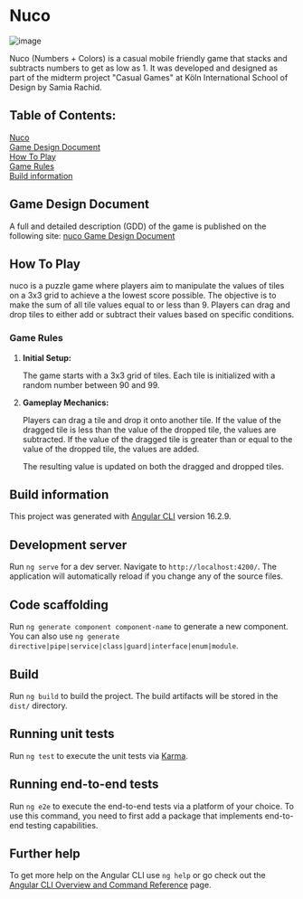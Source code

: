 # Nuco <br>

![image](https://github.com/user-attachments/assets/a11037fd-9032-449c-a9c5-152ed288afbb)


Nuco (Numbers + Colors) is a casual mobile friendly game that stacks and subtracts numbers to get as low as 1.
It was developed and designed as part of the midterm project "Casual Games" at Köln International School of Design by Samia Rachid.

## Table of Contents:
[Nuco](#Nuco)<br>
[Game Design Document](#Game-design-document)<br> 
[How To Play](#How-to-play)<br>
[Game Rules](#Game-rules)<br>
[Build information](#Build-information)

## Game Design Document
A full and detailed description (GDD) of the game is published on the following site: [nuco Game Design Document](https://www.notion.so/nuco-11ecb3271f528081b18cfce9caded762?pvs=4)

## How To Play

nuco is a puzzle game where players aim to manipulate the values of tiles on a 3x3 grid to achieve a the  lowest score possible. The objective is to make the sum of all tile values equal to or less than 9. Players can drag and drop tiles to either add or subtract their values based on specific conditions.
### Game Rules

1. **Initial Setup:**
    
    The game starts with a 3x3 grid of tiles. Each tile is initialized with a random number between 90 and 99.
    
2. **Gameplay Mechanics:**
    
    Players can drag a tile and drop it onto another tile. If the value of the dragged tile is less than the value of the dropped tile, the values are subtracted. If the value of the dragged tile is greater than or equal to the value of the dropped tile, the values are added.
    
    The resulting value is updated on both the dragged and dropped tiles.

## Build information

This project was generated with [Angular CLI](https://github.com/angular/angular-cli) version 16.2.9.

## Development server

Run `ng serve` for a dev server. Navigate to `http://localhost:4200/`. The application will automatically reload if you change any of the source files.

## Code scaffolding

Run `ng generate component component-name` to generate a new component. You can also use `ng generate directive|pipe|service|class|guard|interface|enum|module`.

## Build

Run `ng build` to build the project. The build artifacts will be stored in the `dist/` directory.

## Running unit tests

Run `ng test` to execute the unit tests via [Karma](https://karma-runner.github.io).

## Running end-to-end tests

Run `ng e2e` to execute the end-to-end tests via a platform of your choice. To use this command, you need to first add a package that implements end-to-end testing capabilities.

## Further help

To get more help on the Angular CLI use `ng help` or go check out the [Angular CLI Overview and Command Reference](https://angular.io/cli) page.
